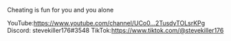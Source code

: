 Cheating is fun for you and you alone

YouTube:https://www.youtube.com/channel/UCo0...2TusdyTOLsrKPg
Discord: stevekiller176#3548
TikTok:https://www.tiktok.com/@stevekiller176
